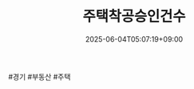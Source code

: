 ﻿---
title: "주택착공승인건수"
date: 2025-06-04T05:07:19+09:00
lastmod: 2025-06-04T05:07:19+09:00
type: docs
sidebar:
  open: true
weight: 6
---
<div style="display:none">
  <meta property="article:published_time" content="2025-06-03T20:07:19Z" />
  <meta property="article:modified_time" content="2025-06-03T20:07:19Z" />
</div>
#경기 #부동산 #주택
